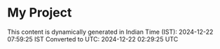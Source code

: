 # My Project

This content is dynamically generated in Indian Time (IST): 2024-12-22 07:59:25 IST
Converted to UTC: 2024-12-22 02:29:25 UTC
